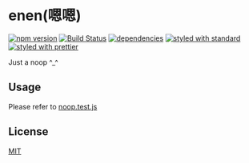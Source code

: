enen(嗯嗯)
=============

[![npm version](https://img.shields.io/npm/v/enen.svg)](https://www.npmjs.com/package/enen)
[![Build Status](https://api.travis-ci.org/liuchong/enen.svg?branch=master)](https://travis-ci.org/liuchong/enen)
[![dependencies](https://david-dm.org/liuchong/enen.svg)](https://david-dm.org/liuchong/enen)
[![styled with standard](https://img.shields.io/badge/code_style-standard-brightgreen.svg)](https://standardjs.com)
[![styled with prettier](https://img.shields.io/badge/styled_with-prettier-ff69b4.svg)](https://github.com/prettier/prettier)

Just a noop ^_^

## Usage

Please refer to [noop.test.js](https://github.com/liuchong/enen/blob/master/noop.test.js)

## License

  [MIT](LICENSE)
